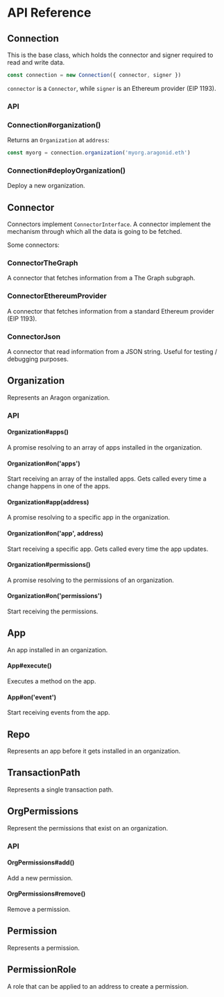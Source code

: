 # API Reference

## Connection

This is the base class, which holds the connector and signer required to read and write data.

```js
const connection = new Connection({ connector, signer })
```

`connector` is a `Connector`, while `signer` is an Ethereum provider (EIP 1193).

### API

### Connection#organization()

Returns an `Organization` at `address`:

```js
const myorg = connection.organization('myorg.aragonid.eth')
```

### Connection#deployOrganization()

Deploy a new organization.

## Connector

Connectors implement `ConnectorInterface`. A connector implement the mechanism through which all the data is going to be fetched.

Some connectors:

### ConnectorTheGraph

A connector that fetches information from a The Graph subgraph.

### ConnectorEthereumProvider

A connector that fetches information from a standard Ethereum provider (EIP 1193).

### ConnectorJson

A connector that read information from a JSON string. Useful for testing / debugging purposes.

## Organization

Represents an Aragon organization.

### API

#### Organization#apps()

A promise resolving to an array of apps installed in the organization.

#### Organization#on('apps')

Start receiving an array of the installed apps. Gets called every time a change happens in one of the apps.

#### Organization#app(address)

A promise resolving to a specific app in the organization.

#### Organization#on('app', address)

Start receiving a specific app. Gets called every time the app updates.

#### Organization#permissions()

A promise resolving to the permissions of an organization.

#### Organization#on('permissions')

Start receiving the permissions.

## App

An app installed in an organization.

#### App#execute()

Executes a method on the app.

#### App#on('event')

Start receiving events from the app.

## Repo

Represents an app before it gets installed in an organization.

## TransactionPath

Represents a single transaction path.

## OrgPermissions

Represent the permissions that exist on an organization.

### API

#### OrgPermissions#add()

Add a new permission.

#### OrgPermissions#remove()

Remove a permission.

## Permission

Represents a permission.

## PermissionRole

A role that can be applied to an address to create a permission.
